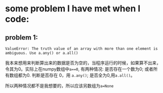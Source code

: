 # some problem I have met when I code:

## problem 1:

```
ValueError: The truth value of an array with more than one element is ambiguous. Use a.any() or a.all()

```
我本来想用来判断算出来的数据是否为空的，当程序运行的时候，如果算不出来，令其为0。实际上在numpy数组中`a==0`, 有两种情况: 是否存在一个数为0; 或者所有数组都为0.
判断是否存在 0，用 `a.any()`; 是否全为0,用`a.all()`。

所以两种情况都不是我想要的，所以应该另数组为`a=None`

